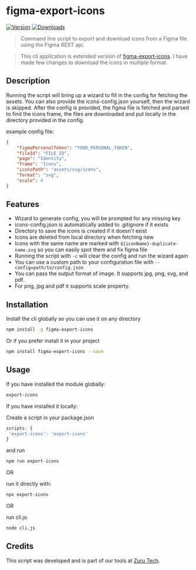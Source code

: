 # figma-export-icons

<a href="https://www.npmjs.com/package/figma-export-icons-2"><img src="https://badgen.net/npm/v/figma-export-icons-2" alt="Version"></a>
<a href="https://www.npmjs.com/package/figma-export-icons-2"><img src="https://badgen.net/npm/dm/figma-export-icons-2" alt="Downloads"></a>

> Command line script to export and download icons from a Figma file using the Figma REST api.

> This cli application is extended version of [figma-export-icons](https://github.com/tsimenis/figma-export-icons). I have made few changes to download the icons in multiple format.

## Description

Running the script will bring up a wizard to fill in the config for fetching the assets. You can also provide the icons-config.json yourself, then the wizard is skipped.
After the config is provided, the figma file is fetched and parsed to find the icons frame, the files are downloaded and put locally in the directory provided in the config.

example config file:

```json
{
    "figmaPersonalToken": "YOUR_PERSONAL_TOKEN",
    "fileId": "FILE_ID",
    "page": "Identity",
    "frame": "Icons",
    "iconsPath": "assets/svg/icons",
    "format": "svg",
    "scale": 4
}
```

## Features

-   Wizard to generate config, you will be prompted for any missing key
-   icons-config.json is automatically added to .gitignore if it exists
-   Directory to save the icons is created if it doesn't exist
-   Icons are deleted from local directory when fetching new
-   Icons with the same name are marked with `${iconName}-duplicate-name.svg` so you can easily spot them and fix figma file
-   Running the script with `-c` will clear the config and run the wizard again
-   You can use a custom path to your configuration file with `--config=path/to/config.json`
-   You can pass the output format of image. It supports jpg, png, svg, and pdf.
-   For png, jpg and pdf it supports scale property.

## Installation

Install the cli globally so you can use it on any directory

```sh
npm install -g figma-export-icons
```

Or if you prefer install it in your project

```sh
npm install figma-export-icons --save
```

## Usage

If you have installed the module globally:

```sh
export-icons
```

If you have installed it locally:

Create a script in your package.json

```js
scripts: {
 'export-icons': 'export-icons'
}
```

and run

```sh
npm run export-icons
```

OR

run it directly with:

```sh
npx export-icons
```

OR

run cli.js:

```sh
node cli.js
```

## Credits

This script was developed and is part of our tools at [Zuru Tech](https://zuru.tech/).
